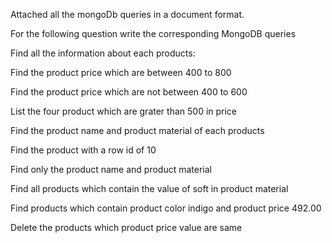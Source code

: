Attached all the mongoDb queries in a document format.

For the following question write the corresponding MongoDB queries

Find all the information about each products:

Find the product price which are between 400 to 800

Find the product price which are not between 400 to 600

List the four product which are grater than 500 in price

Find the product name and product material of each products

Find the product with a row id of 10

Find only the product name and product material

Find all products which contain the value of soft in product material

Find products which contain product color indigo and product price 492.00

Delete the products which product price value are same